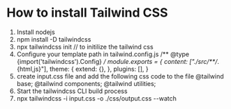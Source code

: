 How to install Tailwind CSS
=============================
1. Install nodejs
2. npm install -D tailwindcss
3. npx tailwindcss init // to initilize the tailwind css
4. Configure your template path in tailwind.config.js
/** @type {import('tailwindcss').Config} */
   module.exports = {
	  content: ["./src/**/*.{html,js}"],
	  theme: {
	    extend: {},
	  },
	  plugins: [],
   }
5. create input.css file and add the following css code to the file
  @tailwind base;
  @tailwind components;
  @tailwind utilities;
6. Start the tailwindcss CLI build process
7. npx tailwindcss -i input.css -o ./css/output.css --watch

